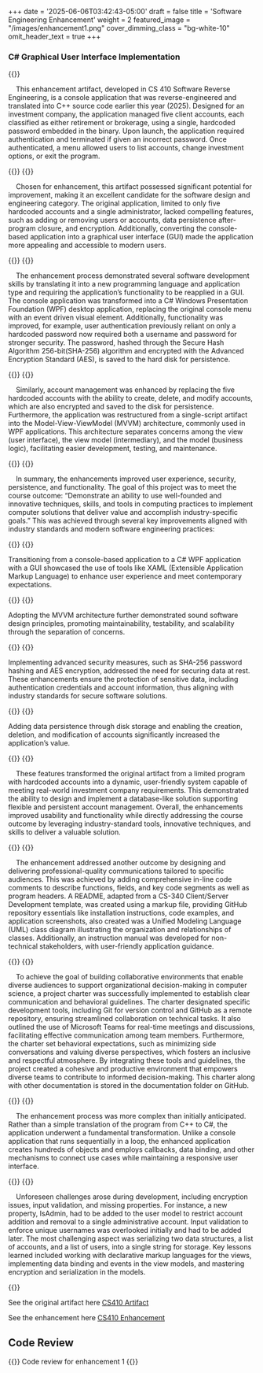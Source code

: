 +++
date = '2025-06-06T03:42:43-05:00'
draft = false
title = 'Software Engineering Enhancement'
weight = 2
featured_image = "/images/enhancement1.png"
cover_dimming_class = "bg-white-10"
omit_header_text = true
+++
### C# Graphical User Interface Implementation

<!--more-->

{{<paragraph>}}

&nbsp;&nbsp;&nbsp;&nbsp;This enhancement artifact, developed in CS 410 Software Reverse Engineering, is a console application that was reverse-engineered and translated into C++ source code earlier this year (2025). Designed for an investment company, the application managed five client accounts, each classified as either retirement or brokerage, using a single, hardcoded password embedded in the binary. Upon launch, the application required authentication and terminated if given an incorrect password. Once authenticated, a menu allowed users to list accounts, change investment options, or exit the program. 

{{</paragraph>}}
{{<paragraph>}}

&nbsp;&nbsp;&nbsp;&nbsp;Chosen for enhancement, this artifact possessed significant potential for improvement, making it an excellent candidate for the software design and engineering category. The original application, limited to only five hardcoded accounts and a single administrator, lacked compelling features, such as adding or removing users or accounts, data persistence after-program closure, and encryption. Additionally, converting the console-based application into a graphical user interface (GUI) made the application more appealing and accessible to modern users. 

{{</paragraph>}}
{{<paragraph>}}

&nbsp;&nbsp;&nbsp;&nbsp;The enhancement process demonstrated several software development skills by translating it into a new programming language and application type and requiring the application’s functionality to be reapplied in a GUI. The console application was transformed into a C# Windows Presentation Foundation (WPF) desktop application, replacing the original console menu with an event driven visual element. Additionally, functionality was improved, for example, user authentication previously reliant on only a hardcoded password now required both a username and password for stronger security. The password, hashed through the Secure Hash Algorithm 256-bit(SHA-256) algorithm and encrypted with the Advanced Encryption Standard (AES), is saved to the hard disk for persistence.

{{</paragraph>}}
{{<paragraph>}}

&nbsp;&nbsp;&nbsp;&nbsp;Similarly, account management was enhanced by replacing the five hardcoded accounts with the ability to create, delete, and modify accounts, which are also encrypted and saved to the disk for persistence. Furthermore, the application was restructured from a single-script artifact into the Model-View-ViewModel (MVVM) architecture, commonly used in WPF applications. This architecture separates concerns among the view (user interface), the view model (intermediary), and the model (business logic), facilitating easier development, testing, and maintenance. 

{{</paragraph>}}
{{<paragraph>}}

&nbsp;&nbsp;&nbsp;&nbsp;In summary, the enhancements improved user experience, security, persistence, and functionality. The goal of this project was to meet the course outcome: “Demonstrate an ability to use well-founded and innovative techniques, skills, and tools in computing practices to implement computer solutions that deliver value and accomplish industry-specific goals.” This was achieved through several key improvements aligned with industry standards and modern software engineering practices: 

{{</paragraph>}}
{{<bullet>}}

Transitioning from a console-based application to a C# WPF application with a GUI showcased the use of tools like XAML (Extensible Application Markup Language) to enhance user experience and meet contemporary expectations. 

{{</bullet>}}
{{<bullet>}}

Adopting the MVVM architecture further demonstrated sound software design principles, promoting maintainability, testability, and scalability through the separation of concerns. 

{{</bullet>}}
{{<bullet>}}

Implementing advanced security measures, such as SHA-256 password hashing and AES encryption, addressed the need for securing data at rest. These enhancements ensure the protection of sensitive data, including authentication credentials and account information, thus aligning with industry standards for secure software solutions. 

{{</bullet>}}
{{<bullet>}}

Adding data persistence through disk storage and enabling the creation, deletion, and modification of accounts significantly increased the application’s value. 

{{</bullet>}}
{{<paragraph>}}

&nbsp;&nbsp;&nbsp;&nbsp;These features transformed the original artifact from a limited program with hardcoded accounts into a dynamic, user-friendly system capable of meeting real-world investment company requirements. This demonstrated the ability to design and implement a database-like solution supporting flexible and persistent account management. Overall, the enhancements improved usability and functionality while directly addressing the course outcome by leveraging industry-standard tools, innovative techniques, and skills to deliver a valuable solution. 

{{</paragraph>}}
{{<paragraph>}}

&nbsp;&nbsp;&nbsp;&nbsp;The enhancement addressed another outcome by designing and delivering professional-quality communications tailored to specific audiences. This was achieved by adding comprehensive in-line code comments to describe functions, fields, and key code segments as well as program headers. A README, adapted from a CS-340 Client/Server Development template, was created using a markup file, providing GitHub repository essentials like installation instructions, code examples, and application screenshots, also created was a Unified Modeling Language (UML) class diagram illustrating the organization and relationships of classes. Additionally, an instruction manual was developed for non-technical stakeholders, with user-friendly application guidance.

{{</paragraph>}}
{{<paragraph>}}

&nbsp;&nbsp;&nbsp;&nbsp;To achieve the goal of building collaborative environments that enable diverse audiences to support organizational decision-making in computer science, a project charter was successfully implemented to establish clear communication and behavioral guidelines. The charter designated specific development tools, including Git for version control and GitHub as a remote repository, ensuring streamlined collaboration on technical tasks. It also outlined the use of Microsoft Teams for real-time meetings and discussions, facilitating effective communication among team members. Furthermore, the charter set behavioral expectations, such as minimizing side conversations and valuing diverse perspectives, which fosters an inclusive and respectful atmosphere. By integrating these tools and guidelines, the project created a cohesive and productive environment that empowers diverse teams to contribute to informed decision-making. This charter along with other documentation is stored in the documentation folder on GitHub.

{{</paragraph>}}
{{<paragraph>}}

&nbsp;&nbsp;&nbsp;&nbsp;The enhancement process was more complex than initially anticipated. Rather than a simple translation of the program from C++ to C#, the application underwent a fundamental transformation. Unlike a console application that runs sequentially in a loop, the enhanced application creates hundreds of objects and employs callbacks, data binding, and other mechanisms to connect use cases while maintaining a responsive user interface.  

{{</paragraph>}}
{{<paragraph>}}

&nbsp;&nbsp;&nbsp;&nbsp;Unforeseen challenges arose during development, including encryption issues, input validation, and missing properties. For instance, a new property, IsAdmin, had to be added to the user model to restrict account addition and removal to a single administrative account. Input validation to enforce unique usernames was overlooked initially and had to be added later. The most challenging aspect was serializing two data structures, a list of accounts, and a list of users, into a single string for storage. Key lessons learned included working with declarative markup languages for the views, implementing data binding and events in the view models, and mastering encryption and serialization in the models.

{{</paragraph>}}

See the original artifact here [CS410 Artifact](https://github.com/mufg80/CS_410_ReverseEngineering)

See the enhancement here [CS410 Enhancement](https://github.com/mufg80/CS410_Enhancement_InvestmentAccounts)

## **Code Review**

{{<artifact1>}}
Code review for enhancement 1
{{</artifact1>}}